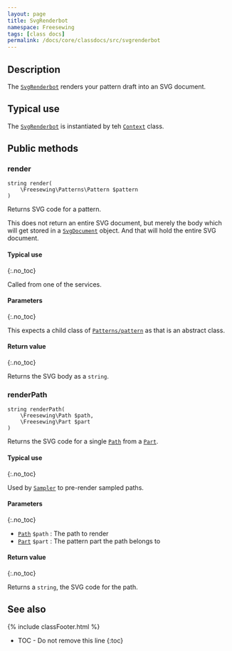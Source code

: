 ```yaml
---
layout: page
title: SvgRenderbot
namespace: Freesewing
tags: [class docs]
permalink: /docs/core/classdocs/src/svgrenderbot
---
```

## Description 

The [`SvgRenderbot`](svgrenderbot) renders your pattern draft 
into an SVG document.

## Typical use

The [`SvgRenderbot`](svgrenderbot) is instantiated by teh [`Context`](context) class.

## Public methods

### render

```php?start_inline=1
string render( 
    \Freesewing\Patterns\Pattern $pattern 
)
```
Returns SVG code for a pattern.

This does not return an entire SVG document, but merely the body which will get
stored in a [`SvgDocument`](svgdocument) object. And that will hold the entire SVG document.

#### Typical use
{:.no_toc}

Called from one of the services.

#### Parameters
{:.no_toc}

This expects a child class of [`Patterns/pattern`](../patterns/core/pattern) as that is an abstract class.

#### Return value
{:.no_toc}

Returns the SVG body as a `string`.

### renderPath

```php?start_inline=1
string renderPath( 
    \Freesewing\Path $path,
    \Freesewing\Part $part
)
```
Returns the SVG code for a single [`Path`](path) from a [`Part`](part).

#### Typical use
{:.no_toc}

Used by [`Sampler`](sampler) to pre-render sampled paths. 

#### Parameters
{:.no_toc}

- [`Path`](path) `$path` : The path to render
- [`Part`](part) `$part` : The pattern part the path belongs to

#### Return value
{:.no_toc}

Returns a `string`, the SVG code for the path.

## See also
{% include classFooter.html %}
* TOC - Do not remove this line
{:toc}

